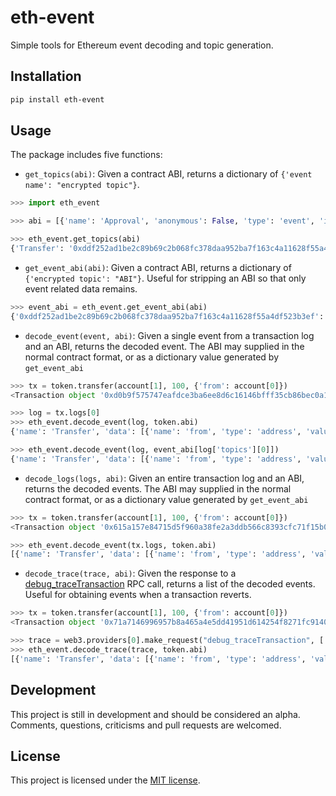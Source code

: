 # eth-event

Simple tools for Ethereum event decoding and topic generation.

## Installation

```bash
pip install eth-event
```

## Usage

The package includes five functions:

* `get_topics(abi)`: Given a contract ABI, returns a dictionary of `{'event name': "encrypted topic"}`.

```python
>>> import eth_event

>>> abi = [{'name': 'Approval', 'anonymous': False, 'type': 'event', 'inputs': [{'name': 'owner', 'type': 'address', 'indexed': True}, {'name': 'spender', 'type': 'address', 'indexed': True}, {'name': 'value', 'type': 'uint256', 'indexed': False}]}, {'name': 'Transfer', 'anonymous': False, 'type': 'event', 'inputs': [{'name': 'from', 'type': 'address', 'indexed': True}, {'name': 'to', 'type': 'address', 'indexed': True}, {'name': 'value', 'type': 'uint256', 'indexed': False}]}]

>>> eth_event.get_topics(abi)
{'Transfer': '0xddf252ad1be2c89b69c2b068fc378daa952ba7f163c4a11628f55a4df523b3ef', 'Approval': '0x8c5be1e5ebec7d5bd14f71427d1e84f3dd0314c0f7b2291e5b200ac8c7c3b925'}
```

* `get_event_abi(abi)`: Given a contract ABI, returns a dictionary of `{'encrypted topic': "ABI"}`. Useful for stripping an ABI so that only event related data remains.

```python
>>> event_abi = eth_event.get_event_abi(abi)
{'0xddf252ad1be2c89b69c2b068fc378daa952ba7f163c4a11628f55a4df523b3ef': {'name': 'Transfer', 'inputs': [{'name': 'from', 'type': 'address', 'indexed': True}, {'name': 'to', 'type': 'address', 'indexed': True}, {'name': 'value', 'type': 'uint256', 'indexed': False}]}, '0x8c5be1e5ebec7d5bd14f71427d1e84f3dd0314c0f7b2291e5b200ac8c7c3b925': {'name': 'Approval', 'inputs': [{'name': 'owner', 'type': 'address', 'indexed': True}, {'name': 'spender', 'type': 'address', 'indexed': True}, {'name': 'value', 'type': 'uint256', 'indexed': False}]}}
```

* `decode_event(event, abi)`: Given a single event from a transaction log and an ABI, returns the decoded event. The ABI may supplied in the normal contract format, or as a dictionary value generated by `get_event_abi`

```python
>>> tx = token.transfer(account[1], 100, {'from': account[0]})
<Transaction object '0xd0b9f575747eafdce3ba6ee8d6c16146bfff35cb86bec0a1909ab04fa94fc024'>

>>> log = tx.logs[0]
>>> eth_event.decode_event(log, token.abi)
{'name': 'Transfer', 'data': [{'name': 'from', 'type': 'address', 'value': '0xbd4940951bfa463f8fb6db762e55686f6cfdb73a'}, {'name': 'to', 'type': 'address', 'value': '0xbd4940951bfa463f8fb6db762e55686f6cfdb73a'}, {'name': 'tokens', 'type': 'uint256', 'value': 100}]}

>>> eth_event.decode_event(log, event_abi[log['topics'][0]])
{'name': 'Transfer', 'data': [{'name': 'from', 'type': 'address', 'value': '0xbd4940951bfa463f8fb6db762e55686f6cfdb73a'}, {'name': 'to', 'type': 'address', 'value': '0xbd4940951bfa463f8fb6db762e55686f6cfdb73a'}, {'name': 'tokens', 'type': 'uint256', 'value': 100}]}
```

* `decode_logs(logs, abi)`: Given an entire transaction log and an ABI, returns the decoded events. The ABI may supplied in the normal contract format, or as a dictionary value generated by `get_event_abi`

```python
>>> tx = token.transfer(account[1], 100, {'from': account[0]})
<Transaction object '0x615a157e84715d5f960a38fe2a3ddb566c8393cfc71f15b06170a0eff74dfdde'>

>>> eth_event.decode_event(tx.logs, token.abi)
[{'name': 'Transfer', 'data': [{'name': 'from', 'type': 'address', 'value': '0xbd4940951bfa463f8fb6db762e55686f6cfdb73a'}, {'name': 'to', 'type': 'address', 'value': '0xbd4940951bfa463f8fb6db762e55686f6cfdb73a'}, {'name': 'tokens', 'type': 'uint256', 'value': 100}]}]
```

* `decode_trace(trace, abi)`: Given the response to a [debug_traceTransaction](https://github.com/ethereum/go-ethereum/wiki/Management-APIs#debug_tracetransaction) RPC call, returns a list of the decoded events. Useful for obtaining events when a transaction reverts.

```python
>>> tx = token.transfer(account[1], 100, {'from': account[0]})
<Transaction object '0x71a7146996957b8a465a4e5dd41951d614254f8271fc9140b875c4fc55dde578'>

>>> trace = web3.providers[0].make_request("debug_traceTransaction", ['0x71a7146996957b8a465a4e5dd41951d614254f8271fc9140b875c4fc55dde578', {}])
>>> eth_event.decode_trace(trace, token.abi)
[{'name': 'Transfer', 'data': [{'name': 'from', 'type': 'address', 'value': '0xbd4940951bfa463f8fb6db762e55686f6cfdb73a'}, {'name': 'to', 'type': 'address', 'value': '0xbd4940951bfa463f8fb6db762e55686f6cfdb73a'}, {'name': 'tokens', 'type': 'uint256', 'value': 100}]}]
```

## Development

This project is still in development and should be considered an alpha. Comments, questions, criticisms and pull requests are welcomed.

## License

This project is licensed under the [MIT license](LICENSE).
